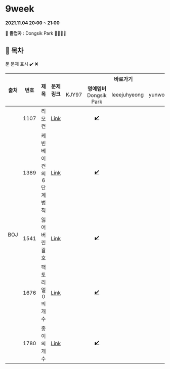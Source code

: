 # 9week

**2021.11.04 20:00 ~ 21:00**

:loudspeaker: **졸업자** : Dongsik Park :tada::tada::tada::tada:

## :bookmark_tabs: 목차

푼 문제 표시 ✔️ ❌

<table>
    <thead align="center">
        <tr>
            <th rowspan ="2" >출처</th>
            <th rowspan ="2">번호</th>
            <th rowspan ="2">제목</th>
            <th rowspan ="2">문제링크</th>
            <th colspan ="4">바로가기</th>
        </tr>
         <tr>
            <td>KJY97</td>
            <td><b>명예멤버</b><br> Dongsik Park</td>
            <td>leeejuhyeong</td>
            <td>yunwonjeong</td>
        </tr>
    </thead>
    <tbody  align="center">
    	<tr>
    		<td rowspan="5">BOJ</td>
    		<td>1107</td>
    		<td>리모컨</td>
    		<td><a href="https://www.acmicpc.net/problem/1107">Link</a></td>
            <td><a href=" "> </a></td>
            <td><a href="dongsik/BOJ_1107.java">✔️</a></td>
            <td><a href=" "> </a></td>
            <td><a href=" "> </a></td>
    	</tr>
    	<tr>
    		<td>1389</td>
    		<td>케빈 베이컨의 6단계 법칙</td>
    		<td><a href="https://www.acmicpc.net/problem/1389">Link</a></td>
    		<td><a href=" "> </a></td>
            <td><a href="dongsik/BOJ_1389.java">✔️</a></td>
    		<td><a href=" "> </a></td>
    		<td><a href=" "> </a></td>
    	</tr>
      <tr>
    		<td>1541</td>
    		<td>잃어버린 괄호</td>
    		<td><a href="https://www.acmicpc.net/problem/1541">Link</a></td>
    		<td><a href=" "> </a></td>
            <td><a href="dongsik/BOJ_1541.java">✔️</a></td>
    		<td><a href=" "> </a></td>
    		<td><a href=""> </a></td>
    	</tr>
      <tr>
    		<td>1676</td>
    		<td>팩토리얼 0의 개수</td>
    		<td><a href="https://www.acmicpc.net/problem/1676">Link</a></td>
    		<td><a href=" "> </a></td>
            <td><a href="dongsik/BOJ_1676.java">✔️</a></td>
    		<td><a href=" "> </a></td>
    		<td><a href=" "> </a></td>
    	</tr>
      <tr>
    		<td>1780</td>
    		<td>종이의 개수</td>
    		<td><a href="https://www.acmicpc.net/problem/1780">Link</a></td>
    		<td><a href=" ">  </a></td>
            <td><a href="dongsik/BOJ_1780.java">✔️</a></td>
    		<td><a href=" "> </a></td>
    		<td><a href=" "> </a></td>
    	</tr>
    </tbody>
</table>

